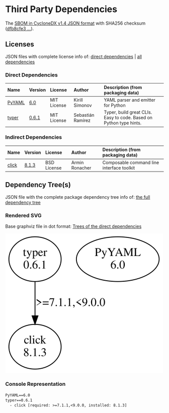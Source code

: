 # Third Party Dependencies

<!--[[[fill sbom_sha256()]]]-->
The [SBOM in CycloneDX v1.4 JSON format](https://github.com/sthagen/pilli/blob/default/sbom.json) with SHA256 checksum ([dfb8cfe3 ...](https://raw.githubusercontent.com/sthagen/pilli/default/sbom.json.sha256 "sha256:dfb8cfe3d760a53a69710405ec7d837ae686286957dff357ec4aad69ea0e2774")).
<!--[[[end]]] (checksum: 1f300f23aed46c7e851d9efd2a427d4c)-->
## Licenses 

JSON files with complete license info of: [direct dependencies](direct-dependency-licenses.json) | [all dependencies](all-dependency-licenses.json)

### Direct Dependencies

<!--[[[fill direct_dependencies_table()]]]-->
| Name                                       | Version                                        | License     | Author            | Description (from packaging data)                                  |
|:-------------------------------------------|:-----------------------------------------------|:------------|:------------------|:-------------------------------------------------------------------|
| [PyYAML](https://pyyaml.org/)              | [6.0](https://pypi.org/project/PyYAML/6.0/)    | MIT License | Kirill Simonov    | YAML parser and emitter for Python                                 |
| [typer](https://github.com/tiangolo/typer) | [0.6.1](https://pypi.org/project/typer/0.6.1/) | MIT License | Sebastián Ramírez | Typer, build great CLIs. Easy to code. Based on Python type hints. |
<!--[[[end]]] (checksum: 2cbd9167abfa69505798af7ad0916e5c)-->

### Indirect Dependencies

<!--[[[fill indirect_dependencies_table()]]]-->
| Name                                          | Version                                        | License     | Author         | Description (from packaging data)         |
|:----------------------------------------------|:-----------------------------------------------|:------------|:---------------|:------------------------------------------|
| [click](https://palletsprojects.com/p/click/) | [8.1.3](https://pypi.org/project/click/8.1.3/) | BSD License | Armin Ronacher | Composable command line interface toolkit |
<!--[[[end]]] (checksum: dc3a866a7aa3332404bde3da87727cb9)-->

## Dependency Tree(s)

JSON file with the complete package dependency tree info of: [the full dependency tree](package-dependency-tree.json)

### Rendered SVG

Base graphviz file in dot format: [Trees of the direct dependencies](package-dependency-tree.dot.txt)

<img src="./package-dependency-tree.svg" alt="Trees of the direct dependencies" title="Trees of the direct dependencies"/>

### Console Representation

<!--[[[fill dependency_tree_console_text()]]]-->
````console
PyYAML==6.0
typer==0.6.1
  - click [required: >=7.1.1,<9.0.0, installed: 8.1.3]
````
<!--[[[end]]] (checksum: 02796995333dbf7df09e445adae7be69)-->
